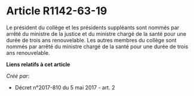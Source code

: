 # Article R1142-63-19

Le président du collège et les présidents suppléants sont nommés par arrêté du ministre de la justice et du ministre chargé
de la santé pour une durée de trois ans renouvelable. Les autres membres du collège sont nommés par arrêté du ministre chargé
de la santé pour une durée de trois ans renouvelable.

**Liens relatifs à cet article**

_Créé par_:

  - Décret n°2017-810 du 5 mai 2017 - art. 2
